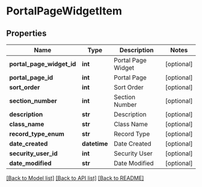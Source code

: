 # PortalPageWidgetItem

## Properties
Name | Type | Description | Notes
------------ | ------------- | ------------- | -------------
**portal_page_widget_id** | **int** | Portal Page Widget | [optional] 
**portal_page_id** | **int** | Portal Page | [optional] 
**sort_order** | **int** | Sort Order | [optional] 
**section_number** | **int** | Section Number | [optional] 
**description** | **str** | Description | [optional] 
**class_name** | **str** | Class Name | [optional] 
**record_type_enum** | **str** | Record Type | [optional] 
**date_created** | **datetime** | Date Created | [optional] 
**security_user_id** | **int** | Security User | [optional] 
**date_modified** | **str** | Date Modified | [optional] 

[[Back to Model list]](../README.md#documentation-for-models) [[Back to API list]](../README.md#documentation-for-api-endpoints) [[Back to README]](../README.md)


